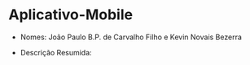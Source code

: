 # Aplicativo-Mobile

- Nomes: João Paulo B.P. de Carvalho Filho e Kevin Novais Bezerra


- Descrição Resumida:
